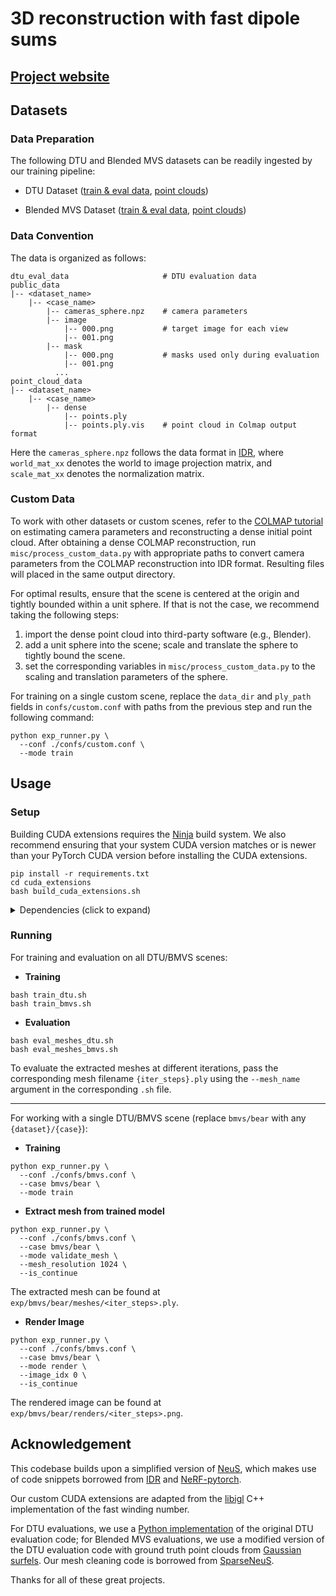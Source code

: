 # 3D reconstruction with fast dipole sums
## [Project website](https://imaging.cs.cmu.edu/fast_dipole_sums/)

## Datasets

### Data Preparation

The following DTU and Blended MVS datasets can be readily ingested by our training pipeline:

* DTU Dataset ([train & eval data](https://fast-dipole-sums-data.s3.us-east-2.amazonaws.com/public/dtu_data.zip), [point clouds](https://fast-dipole-sums-data.s3.us-east-2.amazonaws.com/public/dtu_pcd.zip))

* Blended MVS Dataset ([train & eval data](https://fast-dipole-sums-data.s3.us-east-2.amazonaws.com/public/bmvs_data.zip), [point clouds](https://fast-dipole-sums-data.s3.us-east-2.amazonaws.com/public/bmvs_pcd.zip))

### Data Convention
The data is organized as follows:

```
dtu_eval_data                     # DTU evaluation data
public_data
|-- <dataset_name>
    |-- <case_name>
        |-- cameras_sphere.npz    # camera parameters
        |-- image
            |-- 000.png           # target image for each view
            |-- 001.png
        |-- mask
            |-- 000.png           # masks used only during evaluation
            |-- 001.png
          ...
point_cloud_data
|-- <dataset_name>
    |-- <case_name>
        |-- dense
            |-- points.ply
            |-- points.ply.vis    # point cloud in Colmap output format
```

Here the `cameras_sphere.npz` follows the data format in [IDR](https://github.com/lioryariv/idr/blob/main/DATA_CONVENTION.md), where `world_mat_xx` denotes the world to image projection matrix, and `scale_mat_xx` denotes the normalization matrix.

### Custom Data

To work with other datasets or custom scenes, refer to the [COLMAP tutorial](https://colmap.github.io/tutorial.html#dense-reconstruction) on estimating camera parameters and reconstructing a dense initial point cloud. After obtaining a dense COLMAP reconstruction, run `misc/process_custom_data.py` with appropriate paths to convert camera parameters from the COLMAP reconstruction into IDR format. Resulting files will placed in the same output directory.

For optimal results, ensure that the scene is centered at the origin and tightly bounded within a unit sphere. If that is not the case, we recommend taking the following steps: 
1. import the dense point cloud into third-party software (e.g., Blender).
2. add a unit sphere into the scene; scale and translate the sphere to tightly bound the scene.
3. set the corresponding variables in `misc/process_custom_data.py` to the scaling and translation parameters of the sphere.

For training on a single custom scene, replace the `data_dir` and `ply_path` fields in `confs/custom.conf` with paths from the previous step and run the following command: 
```shell
python exp_runner.py \
  --conf ./confs/custom.conf \
  --mode train
```

## Usage

### Setup

Building CUDA extensions requires the [Ninja](https://ninja-build.org/) build system. We also recommend ensuring that your system CUDA version matches or is newer than your PyTorch CUDA version before installing the CUDA extensions.

```shell
pip install -r requirements.txt
cd cuda_extensions
bash build_cuda_extensions.sh
```

<details>
  <summary> Dependencies (click to expand) </summary>

* joblib
* matplotlib
* numpy==1.26.4
* open3d
* opencv_python
* pandas
* point_cloud_utils
* pyhocon
* PyMCubes
* pyntcloud
* scikit_learn
* scipy
* torch==2.2.0
* tqdm
* trimesh

</details>

### Running

For training and evaluation on all DTU/BMVS scenes:

- **Training**

```shell
bash train_dtu.sh
bash train_bmvs.sh
```

- **Evaluation**

```shell
bash eval_meshes_dtu.sh
bash eval_meshes_bmvs.sh
```

To evaluate the extracted meshes at different iterations, pass the corresponding mesh filename `{iter_steps}.ply` using the `--mesh_name` argument in the corresponding `.sh` file.

----

For working with a single DTU/BMVS scene (replace `bmvs/bear` with any `{dataset}/{case}`):

- **Training**

```shell
python exp_runner.py \
  --conf ./confs/bmvs.conf \
  --case bmvs/bear \
  --mode train
```

- **Extract mesh from trained model**

```shell
python exp_runner.py \
  --conf ./confs/bmvs.conf \
  --case bmvs/bear \
  --mode validate_mesh \
  --mesh_resolution 1024 \
  --is_continue
```

The extracted mesh can be found at `exp/bmvs/bear/meshes/<iter_steps>.ply`.

- **Render Image**

```shell
python exp_runner.py \
  --conf ./confs/bmvs.conf \
  --case bmvs/bear \
  --mode render \
  --image_idx 0 \
  --is_continue
```

The rendered image can be found at `exp/bmvs/bear/renders/<iter_steps>.png`.

## Acknowledgement

This codebase builds upon a simplified version of [NeuS](https://github.com/Totoro97/NeuS), which makes use of code snippets borrowed from [IDR](https://github.com/lioryariv/idr) and [NeRF-pytorch](https://github.com/yenchenlin/nerf-pytorch).

Our custom CUDA extensions are adapted from the [libigl](https://libigl.github.io/) C++ implementation of the fast winding number.

For DTU evaluations, we use a [Python implementation](https://github.com/jzhangbs/DTUeval-python) of the original DTU evaluation code; for Blended MVS evaluations, we use a modified version of the DTU evaluation code with ground truth point clouds from [Gaussian surfels](https://github.com/turandai/gaussian_surfels). Our mesh cleaning code is borrowed from [SparseNeuS](https://github.com/xxlong0/SparseNeuS/blob/main/evaluation/clean_mesh.py).

Thanks for all of these great projects.
